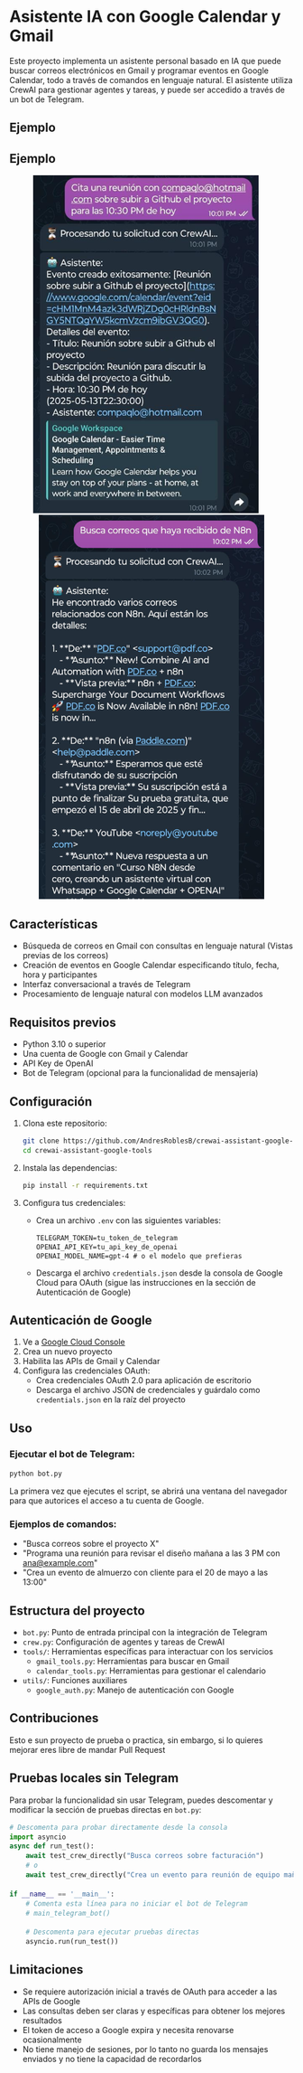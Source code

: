 # Asistente IA con Google Calendar y Gmail

Este proyecto implementa un asistente personal basado en IA que puede buscar correos electrónicos en Gmail y programar eventos en Google Calendar, todo a través de comandos en lenguaje natural. El asistente utiliza CrewAI para gestionar agentes y tareas, y puede ser accedido a través de un bot de Telegram.

## Ejemplo

## Ejemplo

<p align="center">
  <img src="img/Demo.jpg" alt="Demo de la aplicación" width="400" style="margin-right: 20px;">
  <img src="img/Demo2.jpg" alt="Segunda demo de la aplicación" width="400">
</p>

## Características

- Búsqueda de correos en Gmail con consultas en lenguaje natural (Vistas previas de los correos)
- Creación de eventos en Google Calendar especificando título, fecha, hora y participantes
- Interfaz conversacional a través de Telegram
- Procesamiento de lenguaje natural con modelos LLM avanzados

## Requisitos previos

- Python 3.10 o superior
- Una cuenta de Google con Gmail y Calendar
- API Key de OpenAI
- Bot de Telegram (opcional para la funcionalidad de mensajería)

## Configuración

1. Clona este repositorio:
   ```bash
   git clone https://github.com/AndresRoblesB/crewai-assistant-google-tools.git
   cd crewai-assistant-google-tools
   ```

2. Instala las dependencias:
   ```bash
   pip install -r requirements.txt
   ```

3. Configura tus credenciales:
   - Crea un archivo `.env` con las siguientes variables:
     ```
     TELEGRAM_TOKEN=tu_token_de_telegram
     OPENAI_API_KEY=tu_api_key_de_openai
     OPENAI_MODEL_NAME=gpt-4 # o el modelo que prefieras
     ```
   - Descarga el archivo `credentials.json` desde la consola de Google Cloud para OAuth (sigue las instrucciones en la sección de Autenticación de Google)

## Autenticación de Google

1. Ve a [Google Cloud Console](https://console.cloud.google.com/)
2. Crea un nuevo proyecto
3. Habilita las APIs de Gmail y Calendar
4. Configura las credenciales OAuth:
   - Crea credenciales OAuth 2.0 para aplicación de escritorio
   - Descarga el archivo JSON de credenciales y guárdalo como `credentials.json` en la raíz del proyecto

## Uso

### Ejecutar el bot de Telegram:

```bash
python bot.py
```

La primera vez que ejecutes el script, se abrirá una ventana del navegador para que autorices el acceso a tu cuenta de Google.

### Ejemplos de comandos:

- "Busca correos sobre el proyecto X"
- "Programa una reunión para revisar el diseño mañana a las 3 PM con ana@example.com"
- "Crea un evento de almuerzo con cliente para el 20 de mayo a las 13:00"

## Estructura del proyecto

- `bot.py`: Punto de entrada principal con la integración de Telegram
- `crew.py`: Configuración de agentes y tareas de CrewAI
- `tools/`: Herramientas específicas para interactuar con los servicios
  - `gmail_tools.py`: Herramientas para buscar en Gmail
  - `calendar_tools.py`: Herramientas para gestionar el calendario
- `utils/`: Funciones auxiliares
  - `google_auth.py`: Manejo de autenticación con Google

## Contribuciones
Esto e sun proyecto de prueba o practica, sin embargo, si lo quieres mejorar eres libre de mandar Pull Request

## Pruebas locales sin Telegram

Para probar la funcionalidad sin usar Telegram, puedes descomentar y modificar la sección de pruebas directas en `bot.py`:

```python
# Descomenta para probar directamente desde la consola
import asyncio
async def run_test():
    await test_crew_directly("Busca correos sobre facturación")
    # o
    await test_crew_directly("Crea un evento para reunión de equipo mañana a las 15:00")

if __name__ == '__main__':
    # Comenta esta línea para no iniciar el bot de Telegram
    # main_telegram_bot()
    
    # Descomenta para ejecutar pruebas directas
    asyncio.run(run_test())
```

## Limitaciones

- Se requiere autorización inicial a través de OAuth para acceder a las APIs de Google
- Las consultas deben ser claras y específicas para obtener los mejores resultados
- El token de acceso a Google expira y necesita renovarse ocasionalmente
- No tiene manejo de sesiones, por lo tanto no guarda los mensajes enviados y no tiene la capacidad de recordarlos
